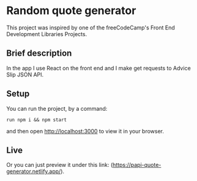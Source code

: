 # Random quote generator

This project was inspired by one of the freeCodeCamp's Front End Development Libraries Projects.

## Brief description

In the app I use React on the front end and I make get requests to Advice Slip JSON API.

## Setup

You can run the project, by a command:

`run npm i && npm start`

and then open [http://localhost:3000](http://localhost:3000) to view it in your browser.

## Live

Or you can just preview it under this link: (https://papi-quote-generator.netlify.app/).


